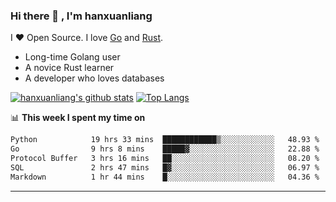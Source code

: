 ### Hi there 👋 , I'm hanxuanliang

<!--
**hanxuanliang/hanxuanliang** is a ✨ _special_ ✨ repository because its `README.md` (this file) appears on your GitHub profile.

Here are some ideas to get you started:

- 🔭 I’m currently working on ...
- 🌱 I’m currently learning ...
- 👯 I’m looking to collaborate on ...
- 🤔 I’m looking for help with ...
- 💬 Ask me about ...
- 📫 How to reach me: ...
- 😄 Pronouns: ...
- ⚡ Fun fact: ...
-->
I ❤ Open Source. I love [Go](https://golang.org) and [Rust](https://www.rust-lang.org/zh-CN/).

* Long-time Golang user
* A novice Rust learner
* A developer who loves databases

[![hanxuanliang's github stats](https://github-readme-stats.vercel.app/api/top-langs/?username=hanxuanliang&hide=html)](https://github.com/anuraghazra/github-readme-stats)
[![Top Langs](https://github-readme-stats.vercel.app/api?username=hanxuanliang&show_icons=true&count_private=true&line_height=40)](https://github.com/anuraghazra/github-readme-stats)

📊 **This week I spent my time on**
<!--START_SECTION:waka-->

```txt
Python            19 hrs 33 mins  ████████████▒░░░░░░░░░░░░   48.93 %
Go                9 hrs 8 mins    █████▓░░░░░░░░░░░░░░░░░░░   22.88 %
Protocol Buffer   3 hrs 16 mins   ██░░░░░░░░░░░░░░░░░░░░░░░   08.20 %
SQL               2 hrs 47 mins   █▓░░░░░░░░░░░░░░░░░░░░░░░   06.97 %
Markdown          1 hr 44 mins    █░░░░░░░░░░░░░░░░░░░░░░░░   04.36 %
```

<!--END_SECTION:waka-->

***
